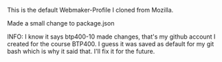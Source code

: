 This is the default Webmaker-Profile I cloned from Mozilla.

Made a small change to package.json

INFO: I know it says btp400-10 made changes, that's my github account I created for the course BTP400. I guess it was
      saved as default for my git bash which is why it said that. I'll fix it for the future.
